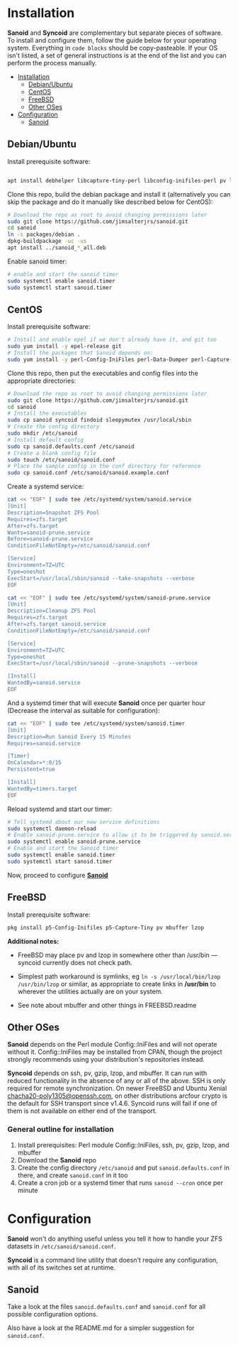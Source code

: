 # Installation

**Sanoid** and **Syncoid** are complementary but separate pieces of software. To install and configure them, follow the guide below for your operating system. Everything in `code blocks` should be copy-pasteable. If your OS isn't listed, a set of general instructions is at the end of the list and you can perform the process manually.

<!-- TOC depthFrom:1 depthTo:6 withLinks:1 updateOnSave:0 orderedList:0 -->

- [Installation](#installation)
	- [Debian/Ubuntu](#debianubuntu)
	- [CentOS](#centos)
	- [FreeBSD](#freebsd)
	- [Other OSes](#other-oses)
- [Configuration](#configuration)
	- [Sanoid](#sanoid)

<!-- /TOC -->


## Debian/Ubuntu

Install prerequisite software:

```bash

apt install debhelper libcapture-tiny-perl libconfig-inifiles-perl pv lzop mbuffer

```

Clone this repo, build the debian package and install it (alternatively you can skip the package and do it manually like described below for CentOS):

```bash
# Download the repo as root to avoid changing permissions later
sudo git clone https://github.com/jimsalterjrs/sanoid.git
cd sanoid
ln -s packages/debian .
dpkg-buildpackage -uc -us
apt install ../sanoid_*_all.deb
```

Enable sanoid timer:
```bash
# enable and start the sanoid timer
sudo systemctl enable sanoid.timer
sudo systemctl start sanoid.timer
```

## CentOS

Install prerequisite software:

```bash
# Install and enable epel if we don't already have it, and git too
sudo yum install -y epel-release git
# Install the packages that Sanoid depends on:
sudo yum install -y perl-Config-IniFiles perl-Data-Dumper perl-Capture-Tiny lzop mbuffer mhash pv
```

Clone this repo, then put the executables and config files into the appropriate directories:

```bash
# Download the repo as root to avoid changing permissions later
sudo git clone https://github.com/jimsalterjrs/sanoid.git
cd sanoid
# Install the executables
sudo cp sanoid syncoid findoid sleepymutex /usr/local/sbin
# Create the config directory
sudo mkdir /etc/sanoid
# Install default config
sudo cp sanoid.defaults.conf /etc/sanoid
# Create a blank config file
sudo touch /etc/sanoid/sanoid.conf
# Place the sample config in the conf directory for reference
sudo cp sanoid.conf /etc/sanoid/sanoid.example.conf
```

Create a systemd service:

```bash
cat << "EOF" | sudo tee /etc/systemd/system/sanoid.service
[Unit]
Description=Snapshot ZFS Pool
Requires=zfs.target
After=zfs.target
Wants=sanoid-prune.service
Before=sanoid-prune.service
ConditionFileNotEmpty=/etc/sanoid/sanoid.conf

[Service]
Environment=TZ=UTC
Type=oneshot
ExecStart=/usr/local/sbin/sanoid --take-snapshots --verbose
EOF

cat << "EOF" | sudo tee /etc/systemd/system/sanoid-prune.service
[Unit]
Description=Cleanup ZFS Pool
Requires=zfs.target
After=zfs.target sanoid.service
ConditionFileNotEmpty=/etc/sanoid/sanoid.conf

[Service]
Environment=TZ=UTC
Type=oneshot
ExecStart=/usr/local/sbin/sanoid --prune-snapshots --verbose

[Install]
WantedBy=sanoid.service
EOF
```

And a systemd timer that will execute **Sanoid** once per quarter hour
(Decrease the interval as suitable for configuration):

```bash
cat << "EOF" | sudo tee /etc/systemd/system/sanoid.timer
[Unit]
Description=Run Sanoid Every 15 Minutes
Requires=sanoid.service

[Timer]
OnCalendar=*:0/15
Persistent=true

[Install]
WantedBy=timers.target
EOF
```

Reload systemd and start our timer:
```bash
# Tell systemd about our new service definitions
sudo systemctl daemon-reload
# Enable sanoid-prune.service to allow it to be triggered by sanoid.service
sudo systemctl enable sanoid-prune.service
# Enable and start the Sanoid timer
sudo systemctl enable sanoid.timer
sudo systemctl start sanoid.timer
```

Now, proceed to configure [**Sanoid**](#configuration)

## FreeBSD

Install prerequisite software:

```bash
pkg install p5-Config-Inifiles p5-Capture-Tiny pv mbuffer lzop
```

**Additional notes:**

*   FreeBSD may place pv and lzop in somewhere other than /usr/bin — syncoid currently does not check path.

*   Simplest path workaround is symlinks, eg `ln -s /usr/local/bin/lzop /usr/bin/lzop` or similar, as appropriate to create links in **/usr/bin** to wherever the utilities actually are on your system.

*   See note about mbuffer and other things in FREEBSD.readme

## Other OSes

**Sanoid** depends on the Perl module Config::IniFiles and will not operate without it. Config::IniFiles may be installed from CPAN, though the project strongly recommends using your distribution's repositories instead.

**Syncoid** depends on ssh, pv, gzip, lzop, and mbuffer. It can run with reduced functionality in the absence of any or all of the above. SSH is only required for remote synchronization. On newer FreeBSD and Ubuntu Xenial chacha20-poly1305@openssh.com, on other distributions arcfour crypto is the default for SSH transport since v1.4.6. Syncoid runs will fail if one of them is not available on either end of the transport.

### General outline for installation

1.  Install prerequisites: Perl module Config::IniFiles, ssh, pv, gzip, lzop, and mbuffer
2.  Download the **Sanoid** repo
3.  Create the config directory `/etc/sanoid` and put `sanoid.defaults.conf` in there, and create `sanoid.conf` in it too
4.  Create a cron job or a systemd timer that runs `sanoid --cron` once per minute

# Configuration

**Sanoid** won't do anything useful unless you tell it how to handle your ZFS datasets in `/etc/sanoid/sanoid.conf`.

**Syncoid** is a command line utility that doesn't require any configuration, with all of its switches set at runtime.

## Sanoid

Take a look at the files `sanoid.defaults.conf` and `sanoid.conf` for all possible configuration options.

Also have a look at the README.md for a simpler suggestion for `sanoid.conf`.
